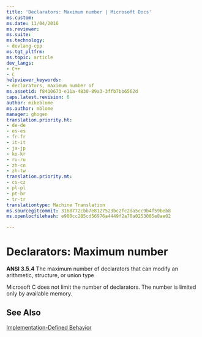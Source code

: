 ```yaml
---
title: 'Declarators: Maximum number | Microsoft Docs'
ms.custom: 
ms.date: 11/04/2016
ms.reviewer: 
ms.suite: 
ms.technology:
- devlang-cpp
ms.tgt_pltfrm: 
ms.topic: article
dev_langs:
- C++
- C
helpviewer_keywords:
- declarators, maximum number of
ms.assetid: f8410673-e11a-4830-89a3-3ffb7bb6562d
caps.latest.revision: 6
author: mikeblome
ms.author: mblome
manager: ghogen
translation.priority.ht:
- de-de
- es-es
- fr-fr
- it-it
- ja-jp
- ko-kr
- ru-ru
- zh-cn
- zh-tw
translation.priority.mt:
- cs-cz
- pl-pl
- pt-br
- tr-tr
translationtype: Machine Translation
ms.sourcegitcommit: 3168772cbb7e8127523bc2fc2da5cc9b4f59beb8
ms.openlocfilehash: e900cc285cd56976a4449f2a70a0253085e8ae02

---
```

# Declarators: Maximum number
**ANSI 3.5.4** The maximum number of declarators that can modify an arithmetic, structure, or union type  
  
 Microsoft C does not limit the number of declarators. The number is limited only by available memory.  
  
## See Also  
 [Implementation-Defined Behavior](../c-language/implementation-defined-behavior.md)


<!--HONumber=Jan17_HO1-->


